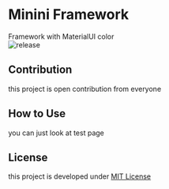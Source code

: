 # Minini Framework

Framework with MaterialUI color  
![release](https://img.shields.io/badge/version-0.1.0-lightgrey.svg)
  
## Contribution
this project is open contribution from everyone  

## How to Use
you can just look at test page
  
## License
this project is developed under [MIT License](https://github.com/dhanyn10/minini/blob/master/LICENSE)